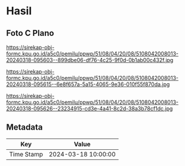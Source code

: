 # Hasil

## Foto C Plano

https://sirekap-obj-formc.kpu.go.id/a5c0/pemilu/ppwp/51/08/04/20/08/5108042008013-20240318-095603--899dbe06-df76-4c25-9f0d-0b1ab00c432f.jpg

https://sirekap-obj-formc.kpu.go.id/a5c0/pemilu/ppwp/51/08/04/20/08/5108042008013-20240318-095615--6e8f657a-5a15-4065-9e36-010f55f870da.jpg

https://sirekap-obj-formc.kpu.go.id/a5c0/pemilu/ppwp/51/08/04/20/08/5108042008013-20240318-095626--23234915-cd3e-4a41-8c2d-38a3b78cf1dc.jpg


## Metadata

| Key        | Value               |
| ---------- | ------------------- |
| Time Stamp | 2024-03-18 10:00:00 |




